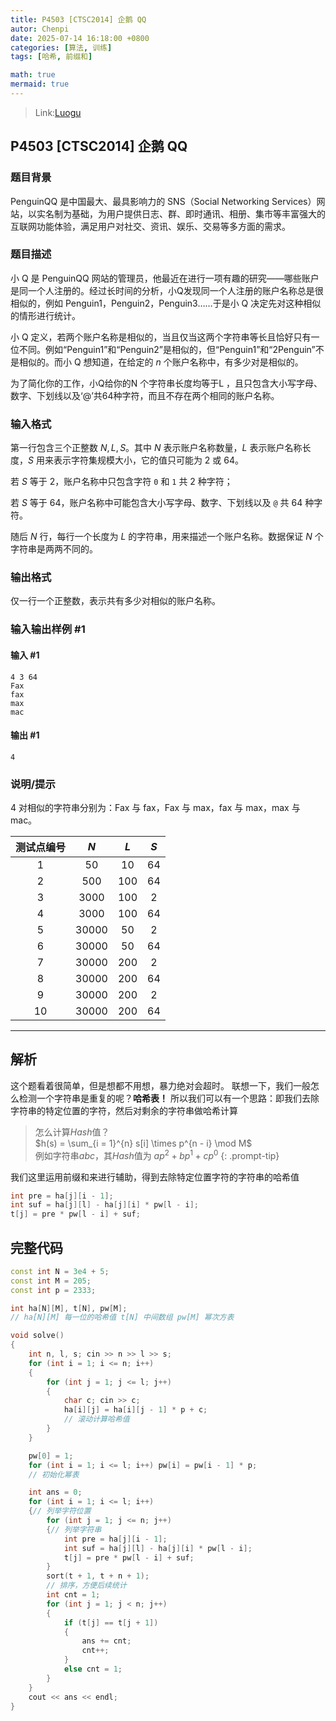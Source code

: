 ```yaml
---
title: P4503 [CTSC2014] 企鹅 QQ
autor: Chenpi
date: 2025-07-14 16:18:00 +0800
categories: [算法, 训练]
tags: [哈希, 前缀和]

math: true
mermaid: true
---
```


> Link:[Luogu](https://www.luogu.com.cn/problem/P4503)

## P4503 [CTSC2014] 企鹅 QQ

### 题目背景

PenguinQQ 是中国最大、最具影响力的 SNS（Social Networking Services）网站，以实名制为基础，为用户提供日志、群、即时通讯、相册、集市等丰富强大的互联网功能体验，满足用户对社交、资讯、娱乐、交易等多方面的需求。

### 题目描述

小 Q 是 PenguinQQ 网站的管理员，他最近在进行一项有趣的研究——哪些账户是同一个人注册的。经过长时间的分析，小Q发现同一个人注册的账户名称总是很相似的，例如 Penguin1，Penguin2，Penguin3……于是小 Q 决定先对这种相似的情形进行统计。

小 Q 定义，若两个账户名称是相似的，当且仅当这两个字符串等长且恰好只有一位不同。例如“Penguin1”和“Penguin2”是相似的，但“Penguin1”和“2Penguin”不是相似的。而小 Q 想知道，在给定的 $n$ 个账户名称中，有多少对是相似的。

为了简化你的工作，小Q给你的N 个字符串长度均等于L ，且只包含大小写字母、数字、下划线以及‘@’共64种字符，而且不存在两个相同的账户名称。

### 输入格式

第一行包含三个正整数 $N,L,S$。其中 $N$ 表示账户名称数量，$L$ 表示账户名称长度，$S$ 用来表示字符集规模大小，它的值只可能为 $2$ 或 $64$。

若 $S$ 等于 $2$，账户名称中只包含字符 `0` 和 `1` 共 $2$ 种字符；

若 $S$ 等于 $64$，账户名称中可能包含大小写字母、数字、下划线以及 `@` 共 $64$ 种字符。

随后 $N$ 行，每行一个长度为 $L$ 的字符串，用来描述一个账户名称。数据保证 $N$ 个字符串是两两不同的。

### 输出格式

仅一行一个正整数，表示共有多少对相似的账户名称。

### 输入输出样例 #1

#### 输入 #1

```
4 3 64
Fax
fax
max
mac
```

#### 输出 #1

```
4
```

### 说明/提示

$4$ 对相似的字符串分别为：Fax 与 fax，Fax 与 max，fax 与 max，max 与 mac。

|  测试点编号 |   $N$   |  $L$  |  $S$ |
| :----: | :-------: | :-----: | :----: |
|  $1$ |   $50$  |  $10$ | $64$ |
|  $2$ |  $500$  | $100$ | $64$ |
|  $3$ |  $3000$ | $100$ |  $2$ |
|  $4$ |  $3000$ | $100$ | $64$ |
|  $5$ | $30000$ |  $50$ |  $2$ |
|  $6$ | $30000$ |  $50$ | $64$ |
|  $7$ | $30000$ | $200$ |  $2$ |
|  $8$ | $30000$ | $200$ | $64$ |
|  $9$ | $30000$ | $200$ |  $2$ |
| $10$ | $30000$ | $200$ | $64$ |

---

## 解析
这个题看着很简单，但是想都不用想，暴力绝对会超时。
联想一下，我们一般怎么检测一个字符串是重复的呢？**哈希表！**
所以我们可以有一个思路：即我们去除字符串的特定位置的字符，然后对剩余的字符串做哈希计算

> 怎么计算$Hash$值？\
$h(s) = \sum_{i = 1}^{n} s[i] \times p^{n - i} \mod M$\
例如字符串$abc$，其$Hash$值为 $ap^2 + bp^1 +cp^0$
{: .prompt-tip}

我们这里运用前缀和来进行辅助，得到去除特定位置字符的字符串的哈希值
```c++
int pre = ha[j][i - 1];
int suf = ha[j][l] - ha[j][i] * pw[l - i];
t[j] = pre * pw[l - i] + suf;
```

## 完整代码

```c++
const int N = 3e4 + 5;
const int M = 205;
const int p = 2333;

int ha[N][M], t[N], pw[M];
// ha[N][M] 每一位的哈希值 t[N] 中间数组 pw[M] 幂次方表

void solve()
{
    int n, l, s; cin >> n >> l >> s;
    for (int i = 1; i <= n; i++)
    {
        for (int j = 1; j <= l; j++)
        {
            char c; cin >> c;
            ha[i][j] = ha[i][j - 1] * p + c;
            // 滚动计算哈希值
        }
    }

    pw[0] = 1;
    for (int i = 1; i <= l; i++) pw[i] = pw[i - 1] * p;
    // 初始化幂表

    int ans = 0;
    for (int i = 1; i <= l; i++)
    {// 列举字符位置
        for (int j = 1; j <= n; j++)
        {// 列举字符串
            int pre = ha[j][i - 1];
            int suf = ha[j][l] - ha[j][i] * pw[l - i];
            t[j] = pre * pw[l - i] + suf;
        }
        sort(t + 1, t + n + 1); 
        // 排序，方便后续统计
        int cnt = 1;
        for (int j = 1; j < n; j++)
        {
            if (t[j] == t[j + 1])
            {
                ans += cnt;
                cnt++;
            }
            else cnt = 1;
        }
    }
    cout << ans << endl;
}
```
